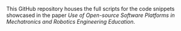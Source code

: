 This GitHub repository houses the full scripts for the code snippets showcased in the paper *Use of Open-source Software Platforms in Mechatronics and Robotics Engineering Education*.
